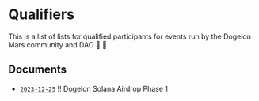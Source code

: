 # Qualifiers

This is a list of lists for qualified participants for events run by the Dogelon Mars community and DAO 🚀 🔴

## Documents 

* [`2023-12-25`](2023-12-25.md) ‼️ Dogelon Solana Airdrop Phase 1
